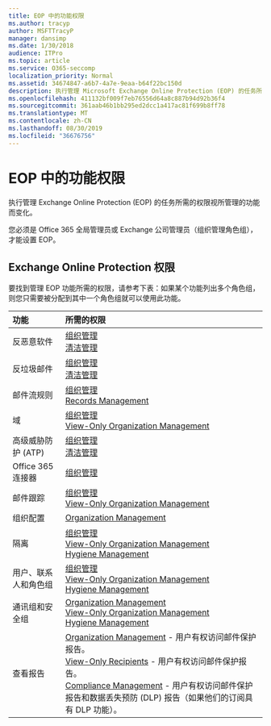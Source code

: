 ```yaml
---
title: EOP 中的功能权限
ms.author: tracyp
author: MSFTTracyP
manager: dansimp
ms.date: 1/30/2018
audience: ITPro
ms.topic: article
ms.service: O365-seccomp
localization_priority: Normal
ms.assetid: 34674847-a6b7-4a7e-9eaa-b64f22bc150d
description: 执行管理 Microsoft Exchange Online Protection (EOP) 的任务所需的权限根据正在管理的功能的不同而不同。
ms.openlocfilehash: 411132bf009f7eb76556d64a8c887b94d92b36f4
ms.sourcegitcommit: 361aab46b1bb295ed2dcc1a417ac81f699b8ff78
ms.translationtype: MT
ms.contentlocale: zh-CN
ms.lasthandoff: 08/30/2019
ms.locfileid: "36676756"
---
```

# <a name="feature-permissions-in-eop"></a>EOP 中的功能权限

执行管理 Exchange Online Protection (EOP) 的任务所需的权限视所管理的功能而变化。
  
您必须是 Office 365 全局管理员或 Exchange 公司管理员（组织管理角色组），才能设置 EOP。
  
## <a name="exchange-online-protection-permissions"></a>Exchange Online Protection 权限

要找到管理 EOP 功能所需的权限，请参考下表：如果某个功能列出多个角色组，则您只需要被分配到其中一个角色组就可以使用此功能。
  
|**功能**|**所需的权限**|
|:-----|:-----|
|反恶意软件|[组织管理](http://technet.microsoft.com/library/0bfd21c1-86ac-4369-86b7-aeba386741c8.aspx) <br/> [清洁管理](http://technet.microsoft.com/library/fc0a9ec2-9c3d-42f6-8442-8603fb29d464.aspx)|
|反垃圾邮件|[组织管理](http://technet.microsoft.com/library/0bfd21c1-86ac-4369-86b7-aeba386741c8.aspx) <br/> [清洁管理](http://technet.microsoft.com/library/fc0a9ec2-9c3d-42f6-8442-8603fb29d464.aspx)|
|邮件流规则|[组织管理](http://technet.microsoft.com/library/0bfd21c1-86ac-4369-86b7-aeba386741c8.aspx) <br/> [Records Management](http://technet.microsoft.com/library/0e0c95ce-6109-4591-b86d-c6cfd44d21f5.aspx)|
|域|[组织管理](http://technet.microsoft.com/library/0bfd21c1-86ac-4369-86b7-aeba386741c8.aspx) <br/> [View-Only Organization Management](http://technet.microsoft.com/library/c514c6d0-0157-4c52-9ec6-441d9a30f3df.aspx)|
|高级威胁防护 (ATP)|[组织管理](http://technet.microsoft.com/library/0bfd21c1-86ac-4369-86b7-aeba386741c8.aspx) <br/> [清洁管理](http://technet.microsoft.com/library/fc0a9ec2-9c3d-42f6-8442-8603fb29d464.aspx)|
|Office 365 连接器|[组织管理](http://technet.microsoft.com/library/0bfd21c1-86ac-4369-86b7-aeba386741c8.aspx)|
|邮件跟踪|[组织管理](http://technet.microsoft.com/library/0bfd21c1-86ac-4369-86b7-aeba386741c8.aspx) <br/> [View-Only Organization Management](http://technet.microsoft.com/library/c514c6d0-0157-4c52-9ec6-441d9a30f3df.aspx)|
|组织配置|[Organization Management](http://technet.microsoft.com/library/0bfd21c1-86ac-4369-86b7-aeba386741c8.aspx)|
|隔离|[组织管理](http://technet.microsoft.com/library/0bfd21c1-86ac-4369-86b7-aeba386741c8.aspx) <br/> [View-Only Organization Management](http://technet.microsoft.com/library/c514c6d0-0157-4c52-9ec6-441d9a30f3df.aspx) <br/> [Hygiene Management](http://technet.microsoft.com/library/fc0a9ec2-9c3d-42f6-8442-8603fb29d464.aspx)|
|用户、联系人和角色组|[组织管理](http://technet.microsoft.com/library/0bfd21c1-86ac-4369-86b7-aeba386741c8.aspx) <br/> [View-Only Organization Management](http://technet.microsoft.com/library/c514c6d0-0157-4c52-9ec6-441d9a30f3df.aspx) <br/> [Hygiene Management](http://technet.microsoft.com/library/fc0a9ec2-9c3d-42f6-8442-8603fb29d464.aspx)|
|通讯组和安全组|[Organization Management](http://technet.microsoft.com/library/0bfd21c1-86ac-4369-86b7-aeba386741c8.aspx) <br/> [View-Only Organization Management](http://technet.microsoft.com/library/c514c6d0-0157-4c52-9ec6-441d9a30f3df.aspx) <br/> [Hygiene Management](http://technet.microsoft.com/library/fc0a9ec2-9c3d-42f6-8442-8603fb29d464.aspx)|
|查看报告|[Organization Management](http://technet.microsoft.com/library/0bfd21c1-86ac-4369-86b7-aeba386741c8.aspx) - 用户有权访问邮件保护报告。  <br/> [View-Only Recipients](http://technet.microsoft.com/library/37e66b92-81d3-412f-b7a9-e1bb8cbeb468.aspx) - 用户有权访问邮件保护报告。  <br/> [Compliance Management](http://technet.microsoft.com/library/b91b23a4-e9c7-4bd0-9ee3-ec5cb498da15.aspx) - 用户有权访问邮件保护报告和数据丢失预防 (DLP) 报告（如果他们的订阅具有 DLP 功能）。|
